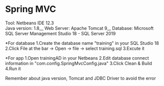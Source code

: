 # Spring MVC

Tool: Netbeans IDE 12.3\
Java version: 1.8__
Web Server: Apache Tomcat 9__
Database: Microsoft SQL Server Management Studio 18 - SQL Server 2019

*For database
1.Create the database name "training" in your SQL Studio 18
2.Click File at the bar -> Open -> file -> select training.sql
3.Excute it

*For app
1.Open trainingAD in your Netbeans
2.Edit database connect information in "com.config.SpringMvcConfig.java"
3.Click Clean & Build
4.Run it


Remember about java version, Tomcat and JDBC Driver to avoid the error
